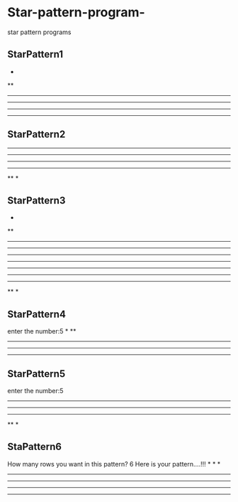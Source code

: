 # Star-pattern-program-
star pattern programs
## StarPattern1
*
**
***
****
*****
******
## StarPattern2
******
*****
****
***
**
*
## StarPattern3
*
**
***
****
*****
******
*****
****
***
**
*
## StarPattern4

enter the number:5
     *
    **
   ***
  ****
 *****
 ## StarPattern5
 
  enter the number:5
*****
 ****
  ***
   **
    *
 ## StaPattern6
 How many rows you want in this pattern?
6
Here is your pattern....!!!
     *
    * *
   * * *
  * * * *
 * * * * *
* * * * * *
    
 
